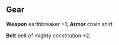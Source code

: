 ## **Gear**

**Weapon** earthbreaker +1;
**Armor** chain shirt

**Belt** belt of mighty constitution +2;